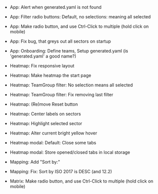 - App: Alert when generated.yaml is not found
- App: Filter radio buttons: Default, no selections: meaning all selected
- App: Make radio button, and use Ctrl-Click to multiple (hold click on mobile)
- App: Fix bug, that greys out all sectors on startup
- App: Onboarding: Define teams, Setup generated.yaml (is 'generated.yaml' a good name?)

- Heatmap: Fix responsive layout
- Heatmap: Make heatmap the start page
- Heatmap: TeamGroup filter: No selection means all selected
- Heatmap: TeamGroup filter: Fix removing last filter
- Heatmap: (Re)move Reset button
- Heatmap: Center labels on sectors
- Heatmap: Highlight selected sector
- Heatmap: Alter current bright yellow hover

- Heatmap modal: Default: Close some tabs
- Heatmap modal: Store opened/closed tabs in local storage

- Mapping: Add "Sort by:"
- Mapping: Fix: Sort by ISO 2017 is DESC (and 12.2)

- Matrix: Make radio button, and use Ctrl-Click to multiple (hold click on mobile)
